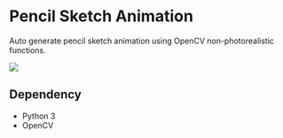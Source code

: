 # Pencil Sketch Animation

Auto generate pencil sketch animation using OpenCV non-photorealistic functions.

![](result.gif)

## Dependency

- Python 3
- OpenCV

